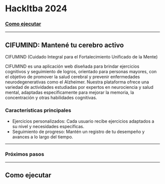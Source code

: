 # HackItba 2024

### [Como ejecutar](#como-ejecutar)
----------
## CIFUMIND: Mantené tu cerebro activo
CIFUMIND (Cuidado Integral para el Fortalecimiento Unificado de la Mente)

CIFUMIND es una aplicación web diseñada para brindar ejercicios cognitivos y seguimiento de logros, orientado para personas mayores, con el objetivo de promover la salud cerebral y prevenir enfermedades neurodegenerativas como el Alzheimer. Nuestra plataforma ofrece una variedad de actividades estudiadas por expertos en neurociencia y salud mental, adaptadas específicamente para mejorar la memoria, la concentración y otras habilidades cognitivas.

### Características principales
* Ejercicios personalizados: Cada usuario recibe ejercicios adaptados a su nivel y necesidades específicas.
* Seguimiento de progreso: Mantén un registro de tu desempeño y avances a lo largo del tiempo.

----------

### Próximos pasos

----------
## Como ejecutar